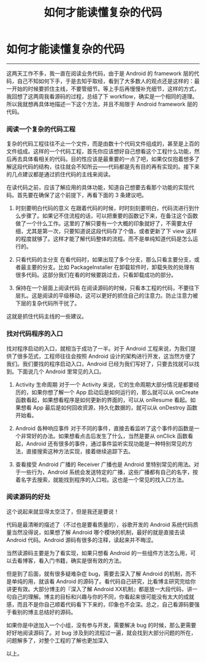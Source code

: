 ﻿---
layout: post
title: 如何才能读懂复杂的代码
---
# 如何才能读懂复杂的代码
---

这两天工作不多，我一直在阅读业务代码，由于是 Android 的 framework 层的代码，自己不知如何下手，于是去知乎取经，看到了大多数人的观点还是这样的：最一开始的时候要抓住主线，不要管细节。等上手后再慢慢补充细节，这样的方式，我回想了这两周我看源码的过程，总结了下 workflow，确实是一个相同的道理。所以我就想再具体地描述一下这个方法，并且不局限于 Android framework 层的代码。

### 阅读一个复杂的代码工程

复杂的代码工程往往不止一个文件，而是由数十个代码文件组成的，甚至是上百的文件组成。这样的一个代码工程，首先你应该想好自己想看这个工程什么功能，然后再去具体看相关的代码。目的性应该是最重要的一点了吧，如果仅仅抱着想多了解这段代码的结构，往往就会不知所云——代码都是先有目的再有实现的。接下来的几点建议都是通过抓住代码的主线来阅读。

在读代码之前，应该了解应用的具体功能，知道自己想要去看那个功能的实现代码。首先要在确保了这个前提下，再看下面的 3 条建议吧。

1. 时刻要明白代码的意义
	在跟着代码的时候，时时刻刻要明白，代码流进行到什么步骤了。如果记不住流程的话，可以把重要的函数记下来，在备注这个函数做了一个什么工作。这里的了解只要有一个大概的印象就好了，不需要太仔细，尤其是第一次，只要知道说这段代码存了个值，或者更新了下 view 这样的程度就够了。这样才能了解代码整体的流程。而不是单纯知道代码是怎么运行的。

2. 只看代码的主分支
	在看代码时，如果出现了多个分支，那么只看主要分支，或者最主要的分支。比如 PackageInstaller 在卸载软件时，卸载失败的处理有很多代码。这部分我们在看的时候要跳过去，只看卸载成功的部分。

3. 保持在一个层面上阅读代码
	在阅读源码的时候，只看本工程的代码，不要往下层扎。这是阅读的平级移动，这可以更好的抓住自己的注意力。防止注意力被下层的复杂代码所干扰了。

这就是抓住代码主线的一些建议。

### 找对代码程序的入口

找对程序启动的入口，就相当于成功了一半。对于 Android 工程来说，为我们提供了很多范式，工程师往往会按照 Android 设计的架构进行开发，这当然方便了我们。我们要找的程序启动入口，Android 已经为我们写好了，只要去找就可以找到。下面说几个 Android 里常见的入口。

1. Activity 生命周期
	对于一个 Activity 来说，它的生命周期大部分情况是都要经历的，如果你想了解一个 App 启动后是如何运行的，那么就可以从 onCreate 函数看起，如果想看程序是如何更新的界面的，可以从 onResume 看起。如果想看 App 最后是如何回收资源，持久化数据的，就可以从 onDestroy 函数开始看。

2. Android 各种响应事件
	对于不同的事件，直接去看监听了这个事件的函数是一个非常好的办法。如果想看点击后发生了什么，当然是要从 onClick 函数看起，Android 还有很多的事件，通过事件监听实现功能是一种特别常见的方法，直接搜索这种方法实现，接着继续追踪下去。

3. 查看接受 Android 广播的 Receiver 
	广播也是 Android 里特别常见的用法。对于一些行为，Android 系统会发送特定的广播，这些广播都有自己的名字，按着名字去搜索，就能找到程序的入口啦。这也是一个常见的找入口方法。

### 阅读源码的好处

这个说起来就显得太空泛了，但是我还是要说！

代码是最清晰的描述了（不过也是要看质量的），谷歌开发的 Android 系统代码质量当然没得说，如果想了解 Android 哪个模块的机制，最好的就是直接去读 Android 代码。Android 源码有很多的注释，读起来并不晦涩。

当然读源码主要是为了看实现，如果只想看 Android 的一些组件方法怎么用，可以去看博客，看入门书籍，确实是很有效的方法。

但是到了后面，就有很多疑难杂症 bug，需要去深入了解 Android 的机制，而不是单纯的用，就该看 Android 的源码了。看代码自己研究，比看博主研究完给你讲更有效。大部分博主的『深入了解 Android XX机制』都是放一大段代码，讲一句自己的理解。博主的目标和兴趣与你的不同，你看起来很可能没有太大的成就感，而且不是你自己顺着代码看下下来的，印象也不会深。总之，自己看源码要强于看别的博主总结好的源码。

如果你是中途加入一个小组，没有参与开发，需要解决 bug 的时候，那么更需要好好地阅读源码了。对 bug 涉及到的流程过一遍，就会找到大部分问题的所在，问题解多了，对整个工程的了解也更加深入

以上。





































